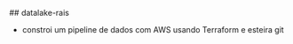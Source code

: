 ##   d a t a l a k e - r a i s
- constroi um pipeline de dados com AWS usando Terraform e esteira git
 
